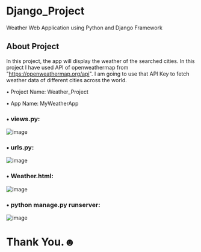 # Django_Project
Weather Web Application using Python and Django Framework

## About Project
In this project, the app will display the weather of the searched cities. In this project I have used API of openweathermap from "https://openweathermap.org/api". I am going to use that API Key to fetch weather data of different cities across the world.


• Project Name: Weather_Project

• App Name: MyWeatherApp

### • views.py: 

![image](https://user-images.githubusercontent.com/109037411/199660612-81b4276d-9255-4385-8275-e2eae29e5050.png)

### • urls.py: 

![image](https://user-images.githubusercontent.com/109037411/199660684-200a432c-8cfd-4c3c-8e24-bb6faed7d940.png)

### • Weather.html: 

![image](https://user-images.githubusercontent.com/109037411/199660812-8ba85e22-943b-4329-b0f3-923104824800.png)

### • python manage.py runserver: 

![image](https://user-images.githubusercontent.com/109037411/199661017-4c556902-6c07-4356-a350-eef139f69c7f.png)

# Thank You.☻
